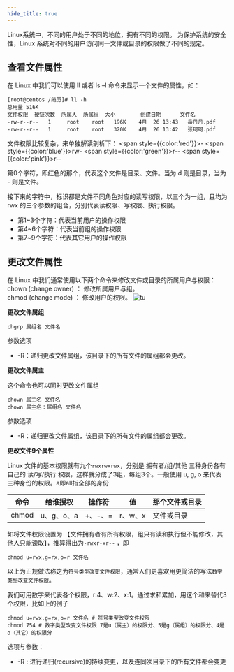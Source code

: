 ```yaml
---
hide_title: true
---
```


Linux系统中，不同的用户处于不同的地位，拥有不同的权限。
为保护系统的安全性，Linux 系统对不同的用户访问同一文件或目录的权限做了不同的规定。


## 查看文件属性
在 Linux 中我们可以使用 ll 或者 ls –l 命令来显示一个文件的属性，如：
```shell
[root@centos /简历]# ll -h
总用量 516K 
文件权限  硬链次数  所属人  所属组  大小        创建日期      文件名
-rw-r--r--   1     root    root   196K    4月  26 13:43   岳丹丹.pdf
-rw-r--r--   1     root    root   320K    4月  26 13:42   张珂珂.pdf
```
文件权限比较复杂，来单独解读剖析下：
<span style={{color:'red'}}>-</span>
<span style={{color:'blue'}}>rw-</span>
<span style={{color:'green'}}>r--</span>
<span style={{color:'pink'}}>r--</span>

第0个字符，即红色的那个，代表这个文件是目录、文件。当为 d 则是目录，当为 - 则是文件。

接下来的字符中，标识都是文件不同角色对应的读写权限，以三个为一组，且均为 rwx 的三个参数的组合，分别代表读权限、写权限、执行权限。
* 第1~3个字符：代表当前用户的操作权限
* 第4~6个字符：代表当前组的操作权限
* 第7~9个字符：代表其它用户的操作权限


## 更改文件属性
在 Linux 中我们通常使用以下两个命令来修改文件或目录的所属用户与权限：    
chown (change owner) ： 修改所属用户与组。    
chmod (change mode) ： 修改用户的权限。
![tu](/img/5-1.png)

**更改文件属组**

```shell
chgrp 属组名 文件名
```
参数选项
* -R：递归更改文件属组，该目录下的所有文件的属组都会更改。

**更改文件属主**

这个命令也可以同时更改文件属组
```shell
chown 属主名 文件名
chown 属主名：属组名 文件名
```
参数选项
* -R：递归更改文件属组，该目录下的所有文件的属组都会更改。

**更改文件9个属性**

Linux 文件的基本权限就有九个`rwxrwxrwx`，分别是 拥有者/组/其他 三种身份各有自己的 读/写/执行 权限，这样就分成了3组，每组3个。一般使用 u, g, o 来代表三种身份的权限。a即all指全部的身份

| 命令 | 给谁授权 | 操作符 | 值 | 那个文件或目录 |
| --- | --- | --- | --- | --- |
| chmod | u、g、o、a | +、-、= | r、w、x| 文件或目录 |


如将文件权限设置为 【文件拥有者有所有权限，组只有读和执行但不能修改，其他人只能读取】，推算得出为`-rwxr-xr--` ，即
```shell
chmod u=rwx,g=rx,o=r 文件名
```

以上为正规做法称之为`符号类型改变文件权限`，通常人们更喜欢用更简洁的写法`数字类型改变文件权限`。

我们可用数字来代表各个权限，r:4、w:2、x:1。通过求和累加，用这个和来替代3个权限，比如上的例子
```shell
chmod u=rwx,g=rx,o=r 文件名 # 符号类型改变文件权限
chmod 754 # 数字类型改变文件权限 7是u（属主）的权限分、5是g（属组）的权限分、4是o（其它）的权限分
```
选项与参数：
* -R : 进行递归(recursive)的持续变更，以及连同次目录下的所有文件都会变更
